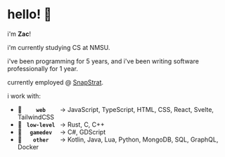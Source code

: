 # hello! 🌼
i'm **Zac**!

i'm currently studying CS at NMSU.

i've been programming for 5 years, and i've been writing software professionally for 1 year.  

currently employed @ [SnapStrat](https://www.snapstrat.com/).

i work with:
- 🍃 **`​​ ​ ​ ​ ​web ​ ​ ​ ​`** → JavaScript, TypeScript, HTML, CSS, React, Svelte, TailwindCSS
- 🌳 **`​ low-level​ `** → Rust, C, C++
- 🌿 **`​ ​ gamedev ​ ​`** → C#, GDScript
- 🪷 **`​ ​ ​ ​other​ ​ ​ ​`** → Kotlin, Java, Lua, Python, MongoDB, SQL, GraphQL, Docker
